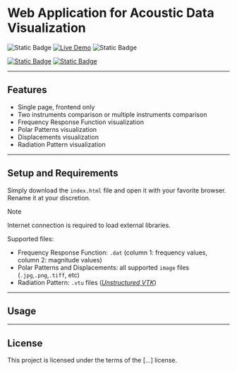 # Web Application for Acoustic Data Visualization

![Static Badge](https://img.shields.io/badge/web-blue)
[![Live Demo](https://img.shields.io/badge/demo-online-green.svg)](https://rhapsodizer.github.io/AcousticDataViewer/) ![Static Badge](https://img.shields.io/badge/made_in-JavaScript-red)

[![Static Badge](https://img.shields.io/badge/based_on-Chart.js-blue)](https://www.chartjs.org/) [![Static Badge](https://img.shields.io/badge/based_on-Three.js-orange)
](https://threejs.org/)

---

## Features
- Single page, frontend only
- Two instruments comparison or multiple instruments comparison
- Frequency Response Function visualization
- Polar Patterns visualization
- Displacements visualization
- Radiation Pattern visualization

---

## Setup and Requirements
Simply download the `index.html` file and open it with your favorite browser. Rename it at your discretion.

> [!NOTE]
> Internet connection is required to load external libraries.

Supported files:
- Frequency Response Function: `.dat` (column 1: frequency values, column 2: magnitude values)
- Polar Patterns and Displacements: all supported `image` files (`.jpg`,`.png`,`.tiff`, etc)
- Radiation Pattern: `.vtu` files ([_Unstructured VTK_](https://docs.vtk.org/en/latest/design_documents/VTKFileFormats.html))

---

## Usage


---

## License
>

This project is licensed under the terms of the [...] license.

